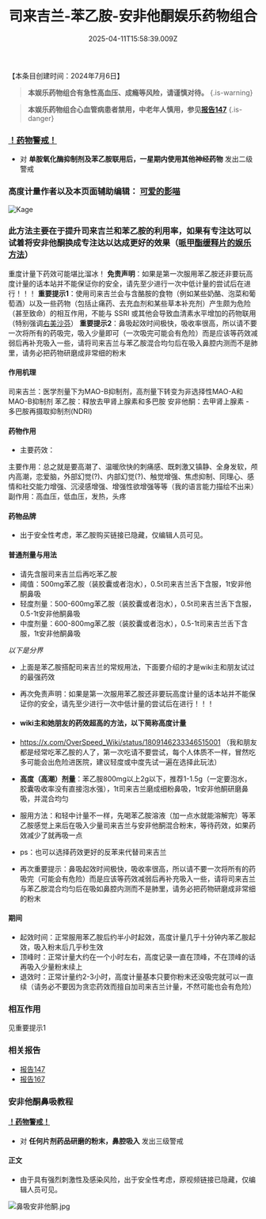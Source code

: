 ﻿---
title: 司来吉兰-苯乙胺-安非他酮娱乐药物组合
description: 
published: true
date: 2025-04-11T15:58:39.009Z
tags: 
editor: markdown
dateCreated: 2025-04-12T10:05:12.112Z
---

【本条目创建时间：2024年7月6日】
> **本娱乐药物组合有急性高血压、成瘾等风险，请谨慎对待。** 
{.is-warning}

> **本娱乐药物组合心血管病患者禁用，中老年人慎用，参见[报告147](/report/RP147)**
{.is-danger}
### [！药物警戒！](/drug/%E8%8D%AF%E7%89%A9%E8%AD%A6%E6%88%92/)
- 对 **单胺氧化酶抑制剂及苯乙胺联用后，一星期内使用其他神经药物** 发出二级警戒

### 高度计量作者以及本页面辅助编辑： [可爱的影喵](https://x.com/_NekoKage)
![Kage](/imgs/21bc7b4e019fa1bd02bb836a6b99c712.jpg)

### 此方法主要在于提升司来吉兰和苯乙胺的利用率，如果有专注达可以试着将安非他酮换成专注达以达成更好的效果（[哌甲酯缓释片的娱乐方法](/%E5%93%8C%E7%94%B2%E9%85%AF%E7%BC%93%E9%87%8A%E7%89%87%E7%9A%84%E5%A8%B1%E4%B9%90%E6%96%B9%E6%B3%95/)）
重度计量下药效可能堪比溜冰！
**免责声明**：如果是第一次服用苯乙胺还非要玩高度计量的话本站并不能保证你的安全，请先至少进行一次中低计量的尝试后在进行！！！
**重要提示1**：使用司来吉兰会与含酪胺的食物（例如某些奶酪、泡菜和葡萄酒）以及一些药物（包括止痛药、去充血剂和某些草本补充剂）产生颇为危险（甚至致命）的相互作用，不能与 SSRI 或其他会导致血清素水平增加的药物联用（特别强调[右美沙芬](/drug/DXM)）
**重要提示2**：鼻吸起效时间极快，吸收率很高，所以请不要一次将所有的药吸完，吸入少量即可（一次吸完可能会有危险）而是应该等药效减弱后再补充吸入一些，请将司来吉兰与苯乙胺混合均匀后在吸入鼻腔内测而不是肺里，请务必把药物研磨成非常细的粉末

#### 作用机理
司来吉兰：医学剂量下为MAO-B抑制剂，高剂量下转变为非选择性MAO-A和MAO-B抑制剂
苯乙胺：释放去甲肾上腺素和多巴胺
安非他酮：去甲肾上腺素 - 多巴胺再摄取抑制剂(NDRI) 
#### 药物作用 
- 主要药效：

主要作用：总之就是要高潮了、温暖欣快的刺痛感、既刺激又镇静、全身发软，颅内高潮，恋爱脑，外部幻觉(?)、内部幻觉(?)、触觉增强、焦虑抑制、同理心、感情和社交能力增强、沉浸感增强、增强性欲增强等等（我的语言能力描绘不出来）
副作用：高血压，低血压，发热，头疼




#### 药物品牌
<!--
- 自己想办法去试剂网买吧
- https://x.com/SUKI_2023wasted?t=SXgxVUuPm248cwSgftHONw&s=09 (SUKI)
- https://x.com/Luonanzhu?t=1F_6htmp2i4fU2C1ysR6bA&s=09 (洛南烛）
- https://x.com/nonedrug?s=21 (乱七八糟药商) -->
- 出于安全性考虑，苯乙胺购买链接已隐藏，仅编辑人员可见。 
<!--
- [吉至生化](https://m.acmec-e.com) -->
#### 普通剂量与用法
- 请先含服司来吉兰后再吃苯乙胺
- 阈值：500mg苯乙胺（装胶囊或者泡水），0.5t司来吉兰舌下含服，1t安非他酮鼻吸
- 轻度剂量：500-600mg苯乙胺（装胶囊或者泡水），0.5t司来吉兰舌下含服，0.5-1t安非他酮鼻吸
- 中度剂量：600-800mg苯乙胺（装胶囊或者泡水），0.5-1t司来吉兰舌下含服，1t安非他酮鼻吸

*以下是分界*

- 上面是苯乙胺搭配司来吉兰的常规用法，下面要介绍的才是wiki主和朋友试过的最强药效
- 再次免责声明：如果是第一次服用苯乙胺还非要玩高度计量的话本站并不能保证你的安全，请先至少进行一次中低计量的尝试后在进行！！！

- #### wiki主和她朋友的药效超高的方法，以下简称高度计量
- https://x.com/OverSpeed_Wiki/status/1809146233346515001 （我和朋友都是经常吃苯乙胺的人了，第一次吃请不要尝试，每个人体质不一样，冒然吃多可能会出危险进医院，建议轻度或中度先试一遍在选择此玩法）
- **高度（高潮）剂量**：苯乙胺800mg以上2g以下，推荐1-1.5g（一定要泡水，胶囊吸收率没有直接泡水强），1t司来吉兰磨成细粉鼻吸，1t安非他酮研磨鼻吸，并混合均匀
- 服用方法：和轻中计量不一样，先喝苯乙胺溶液（加一点水就能溶解完）等苯乙胺感觉上来后在吸入少量司来吉兰与安非他酮混合粉末，等待药效，如果药效减少了就再吸一点
- ps：也可以选择药效更好的反苯来代替司来吉兰
- 再次重要提示：鼻吸起效时间极快，吸收率很高，所以请不要一次将所有的药吸完（可能会有危险）而是应该等药效减弱后再补充吸入一些，请将司来吉兰与苯乙胺混合均匀后在吸如鼻腔内测而不是肺里，请务必把药物研磨成非常细的粉末

#### 期间
- 起效时间：正常服用苯乙胺后约半小时起效，高度计量几乎十分钟内苯乙胺起效，吸入粉末后几乎秒生效
- 顶峰时：正常计量大约在一个小时左右，高度记录一直在顶峰，不在顶峰的话再吸入少量粉末续上
- 退效时：正常计量约2-3小时，高度计量基本只要你粉末还没吸完就可以一直续（请务必不要因为贪恋药效而擅自加司来吉兰计量，不然可能也会有危险）

### 相互作用
见重要提示1
### 相关报告
- [报告147](/report/RP147)
- [报告167](/report/RP167)
### 安非他酮鼻吸教程
#### [！药物警戒！](/drug/%E8%8D%AF%E7%89%A9%E8%AD%A6%E6%88%92/)
- 对 **任何片剂药品研磨的粉末，鼻腔吸入** 发出三级警戒
#### 正文
- 由于具有强烈刺激性及感染风险，出于安全性考虑，原视频链接已隐藏，仅编辑人员可见。
<!--
- 原视频大约是被Youtube误判为吸食管制毒品被删除了，实际上安非他酮在全世界都是非特殊管制的普通处方药而已。视频[存档在此](https://x.com/OverSpeed_Wiki/status/1811355981353460116)。
-->
![鼻吸安非他酮.jpg](/imgs/鼻吸安非他酮.jpg)
